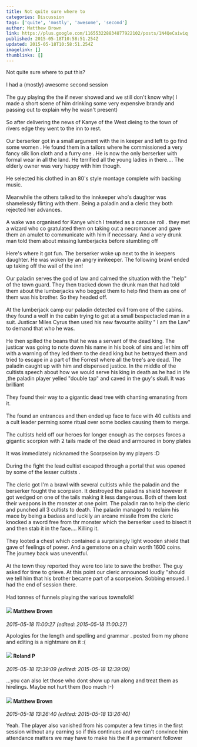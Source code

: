 ```yaml
---
title: Not quite sure where to
categories: Discussion
tags: ['quite', 'mostly', 'awesome', 'second']
author: Matthew Brown
link: https://plus.google.com/116553228834877922102/posts/1N4QeCaiwiq
published: 2015-05-18T10:58:51.254Z
updated: 2015-05-18T10:58:51.254Z
imagelink: []
thumblinks: []
---
```


Not quite sure where to put this?<br /><br />I had a (mostly) awesome second session<br /><br />The guy playing the the if never showed and we still don&#39;t know why( I made a short scene of him drinking some very expensive brandy and passing out to explain why he wasn&#39;t present)<br /><br />So after delivering the news of Kanye of the West dieing to the town of rivers edge they went to the inn to rest. <br /><br />Our berserker got in a small argument with the in keeper and left to go find some women . He found them in a tailors where he commissioned a very fancy silk lion cloth and a furry one . He is now the only berserker with formal wear in all the land. He terrified all the young ladies in there.... The elderly owner was very happy with him though.<br /><br />He selected his clothed in an 80&#39;s style montage complete with backing music.<br /><br />Meanwhile the others talked to the innkeeper who&#39;s daughter was shamelessly flirting with them. Being a paladin and a cleric they both rejected her advances.<br /><br />A wake was organised for Kanye which I treated as a carouse roll . they met a wizard who co gratulated them on taking out a necromancer and gave them an amulet to communicate with him if necessary. And a very drunk man told them about missing lumberjacks before stumbling off<br /><br />Here&#39;s where it got fun. The berserker woke up next to the in keepers daughter. He was woken by an angry innkeeper. The following brawl ended up taking off the wall of the inn!<br /><br />Our paladin serves the god of law and calmed the situation with the &quot;help&quot; of the town guard. They then tracked down the drunk man that had told them about the lumberjacks who begged them to help find them as one of them was his brother. So they headed off. <br /><br />At the lumberjack camp our paladin detected evil from one of the cabins. they found a wolf in the cabin trying to get at a small bespectacled man in a suit. Justicar Miles Cyrus then used his new favourite ability &quot; I am the Law&quot; to demand that who he was. <br /><br />He then spilled the beans that he was a servant of the dead king. The justicar was going to note down his name in his book of sins and let him off with a warning of they led them to the dead king but he betrayed them and tried to escape in a part of the Forrest where all the tree&#39;s are dead. The paladin caught up with him and dispensed justice. In the middle of the cultists speech about how we would serve his king in death as he had in life ,the paladin player yelled &quot;double tap&quot; and caved in the guy&#39;s skull. It was brilliant<br /><br /> They found their way to a gigantic dead tree with chanting emanating from it. <br /><br />The found an entrances and then ended up face to face with 40 cultists and a cult leader perming some ritual over some bodies causing them to merge.<br /><br />The cultists held off our heroes for longer enough as the corpses forces a gigantic scorpion with 2 tails made of the dead and armoured in bony plates<br /><br />It was immediately nicknamed the Scorpseion by my players :D<br /><br />During the fight the lead cultist escaped through a portal that was opened by some of the lesser cultists .<br /><br />The cleric got I&#39;m a brawl with several cultists while the paladin and the berserker fought the scorpsion. It destroyed the paladins shield however it got wedged on one of the tails making it less dangerous. Both of them lost their weapons in the monster at one point. The paladin ran to help the cleric and punched all 3 cultists to death. The paladin managed to reclaim his mace by being a badass and luckily an arcane missile from the cleric knocked a sword free from thr monster which the berserker used to bisect it and then stab it in the face.... Killing it. <br /><br />They looted a chest which contained a surprisingly light wooden shield that gave of feelings of power. And a gemstone on a chain worth 1600 coins. The journey back was uneventful.<br /><br />At the town they reported they were too late to save the brother. The guy asked for time to grieve. At this point our cleric announced loudly &quot;should we tell him that his brother became part of a scorpseion. Sobbing ensued. I had the end of session there.<br /><br />Had tonnes of funnels playing the various townsfolk!
<div id='comment z12pjdzatpaeiv5c222edtg4dtzfjzbzk04'>
  <h4><img src='{{site.baseurl}}//images/avatars/116553228834877922102_photo.jpg'> Matthew Brown</h4>
      <p><cite>2015-05-18 11:00:27 (edited: 2015-05-18 11:00:27)</cite></p>
        <p>Apologies for the length and spelling and grammar . posted from my phone and editing is a nightmare on it :(</p>
</div>
        

<div id='comment z12pjdzatpaeiv5c222edtg4dtzfjzbzk04'>
  <h4><img src='{{site.baseurl}}//images/avatars/110384865323265614483_photo.jpg'> Roland P</h4>
      <p><cite>2015-05-18 12:39:09 (edited: 2015-05-18 12:39:09)</cite></p>
        <p>...you can also let those who dont show up run along and treat them as hirelings. Maybe not hurt them (too much :-)</p>
</div>
        

<div id='comment z12pjdzatpaeiv5c222edtg4dtzfjzbzk04'>
  <h4><img src='{{site.baseurl}}//images/avatars/116553228834877922102_photo.jpg'> Matthew Brown</h4>
      <p><cite>2015-05-18 13:26:40 (edited: 2015-05-18 13:26:40)</cite></p>
        <p>Yeah. The player also vanished from his computer a few times in the first session without any earning so if this continues and we can&#39;t convince him attendance matters we may have to make his the if a permanent follower</p>
</div>
        